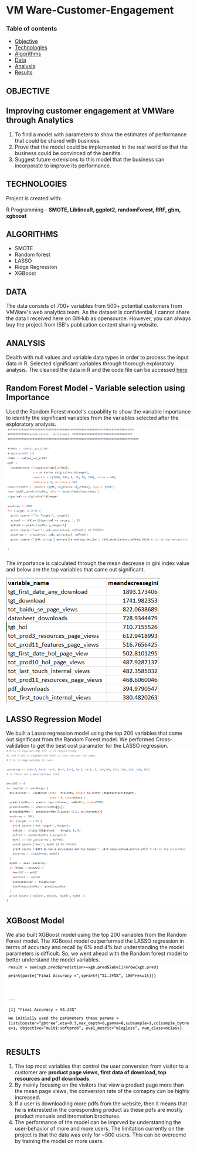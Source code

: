 # VM Ware-Customer-Engagement

### Table of contents
* [Objective](#objective)
* [Technologies](#technologies)
* [Algorithms](#algorithms)
* [Data](#data)
* [Analysis](#analysis)
* [Results](#results)

## OBJECTIVE 
## Improving customer engagement at VMWare through Analytics
1. To find a model with parameters to show the estimates of performance that could be shared with business.
2. Prove that the model could be implemented in the real world so that the business could be convinced of the benifits.
3. Suggest future extensions to this model that the business can incorporate to improve its performance.

## TECHNOLOGIES
Project is created with:

R Programming - **SMOTE, LiblineaR, ggplot2, randomForest, RRF, gbm, xgboost**

## ALGORITHMS
* SMOTE
* Random forest
* LASSO
* Ridge Regression
* XGBoost

## DATA
The data consists of 700+ variables from 500+ potential customers from VMWare's web analytics team. As the dataset is confidential, I cannot share the data I received here on GitHub as opensource. However, you can always buy the project from ISB's publication content sharing website.

## ANALYSIS
Dealth with null values and variable data types in order to process the input data in R. Selected significant variables through thorough exploratory analysis. The cleaned the data in R and the code file can be accessed [here](https://github.com/VipanchiKatthula/VMWare-Customer-Engagement/blob/master/code/Project%20Code.R)

## Random Forest Model - Variable selection using Importance
Used the Random Forest model's capability to show the variable importance to identify the significant variables from the variables selected after the exploratory analysis.
![GitHub Logo](/images/RF_model.PNG)

The importance is calculated through the mean decrease in gini index value and below are the top variables that came out significant.

![GitHub Logo](/images/significant_variables.PNG)

## LASSO Regression Model
We built a Lasso regression model using the top 200 variables that came out significant from the Random Forest model. We performed Cross-validation to get the best cost paramater for the LASSO regression.
![GitHub Logo](images/LASSO_Model.PNG) 

## XGBoost Model
We also built XGBoost model using the top 200 variables from the Random Forest model. The XGBoost model outperformed the LASSO regression in terms of accuracy and recall by 6% and 4% but understanding the model parameters is difficult. So, we went ahead with the Random forest model to better understand the model variables.
![GitHub Logo](images/Xgboostresult.PNG) 

## RESULTS
1. The top most variables that control the user conversion from visitor to a customer are **product page views, first data of download, top resources and pdf downloads**. 
2. By mainly focusing on the visitors that view a product page more than the mean page views, the conversion rate of the comapny can be highly increased. 
3. If a user is downloading more pdfs from the website, then it means that he is interested in the coresponding product as these pdfs are mostly product manuals and inromation brochures. 
4. The performance of the model can be imprved by understanding the user-behavior of more and more users. The limitation currently on the project is that the data was only for ~500 users. This can be overcome by training the model on more users.
